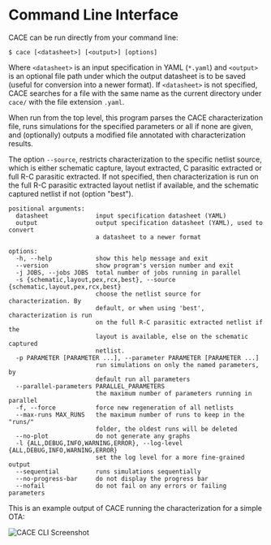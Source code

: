 # Command Line Interface

CACE can be run directly from your command line:

```console
$ cace [<datasheet>] [<output>] [options]
```

Where `<datasheet>` is an input specification in YAML (`*.yaml`) and `<output>` is an optional file path under which the output datasheet is to be saved (useful for conversion into a newer format). If `<datasheet>` is not specified, CACE searches for a file with the same name as the current directory under `cace/` with the file extension `.yaml`.

When run from the top level, this program parses the CACE characterization file, runs simulations for the specified parameters or all if none are given, and (optionally) outputs a modified file annotated with characterization results.

The option `--source`, restricts characterization to the specific netlist source, which is either schematic capture,
layout extracted, C parasitic extracted or full R-C parasitic extracted. If not specified, then characterization is run on the full R-C
parasitic extracted layout netlist if available, and the schematic captured netlist if not (option "best").

```console
positional arguments:
  datasheet             input specification datasheet (YAML)
  output                output specification datasheet (YAML), used to convert
                        a datasheet to a newer format

options:
  -h, --help            show this help message and exit
  --version             show program's version number and exit
  -j JOBS, --jobs JOBS  total number of jobs running in parallel
  -s {schematic,layout,pex,rcx,best}, --source {schematic,layout,pex,rcx,best}
                        choose the netlist source for characterization. By
                        default, or when using 'best', characterization is run
                        on the full R-C parasitic extracted netlist if the
                        layout is available, else on the schematic captured
                        netlist.
  -p PARAMETER [PARAMETER ...], --parameter PARAMETER [PARAMETER ...]
                        run simulations on only the named parameters, by
                        default run all parameters
  --parallel-parameters PARALLEL_PARAMETERS
                        the maximum number of parameters running in parallel
  -f, --force           force new regeneration of all netlists
  --max-runs MAX_RUNS   the maximum number of runs to keep in the "runs/"
                        folder, the oldest runs will be deleted
  --no-plot             do not generate any graphs
  -l {ALL,DEBUG,INFO,WARNING,ERROR}, --log-level {ALL,DEBUG,INFO,WARNING,ERROR}
                        set the log level for a more fine-grained output
  --sequential          runs simulations sequentially
  --no-progress-bar     do not display the progress bar
  --nofail              do not fail on any errors or failing parameters
```

This is an example output of CACE running the characterization for a simple OTA:

![CACE CLI Screenshot](img/cace_cli.png)
